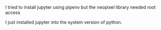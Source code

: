 I tried to install jupyter using pipenv but the neopixel library needed root access

I just installed jupyter into the system version of python.

